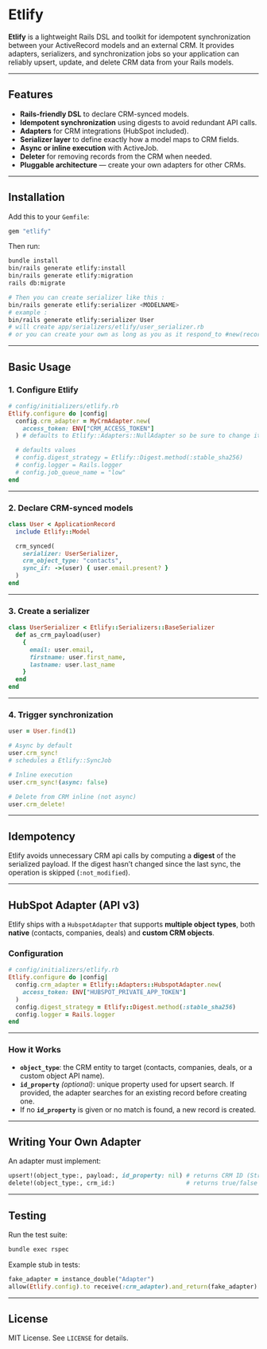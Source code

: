 # Etlify

**Etlify** is a lightweight Rails DSL and toolkit for idempotent synchronization between your ActiveRecord models and an external CRM.
It provides adapters, serializers, and synchronization jobs so your application can reliably upsert, update, and delete CRM data from your Rails models.

---

## Features

- **Rails-friendly DSL** to declare CRM-synced models.
- **Idempotent synchronization** using digests to avoid redundant API calls.
- **Adapters** for CRM integrations (HubSpot included).
- **Serializer layer** to define exactly how a model maps to CRM fields.
- **Async or inline execution** with ActiveJob.
- **Deleter** for removing records from the CRM when needed.
- **Pluggable architecture** — create your own adapters for other CRMs.

---

## Installation

Add this to your `Gemfile`:

```ruby
gem "etlify"
```

Then run:

```bash
bundle install
bin/rails generate etlify:install
bin/rails generate etlify:migration
rails db:migrate

# Then you can create serializer like this :
bin/rails generate etlify:serializer <MODELNAME>
# example :
bin/rails generate etlify:serializer User
# will create app/serializers/etlify/user_serializer.rb
# or you can create your own as long as you as it respond_to #new(record) and #as_crm_payload
```

---

## Basic Usage

### 1. Configure Etlify

```ruby
# config/initializers/etlify.rb
Etlify.configure do |config|
  config.crm_adapter = MyCrmAdapter.new(
    access_token: ENV["CRM_ACCESS_TOKEN"]
  ) # defaults to Etlify::Adapters::NullAdapter so be sure to change it

  # defaults values
  # config.digest_strategy = Etlify::Digest.method(:stable_sha256)
  # config.logger = Rails.logger
  # config.job_queue_name = "low"
end
```

---

### 2. Declare CRM-synced models

```ruby
class User < ApplicationRecord
  include Etlify::Model

  crm_synced(
    serializer: UserSerializer,
    crm_object_type: "contacts",
    sync_if: ->(user) { user.email.present? }
  )
end
```

---

### 3. Create a serializer

```ruby
class UserSerializer < Etlify::Serializers::BaseSerializer
  def as_crm_payload(user)
    {
      email: user.email,
      firstname: user.first_name,
      lastname: user.last_name
    }
  end
end
```

---

### 4. Trigger synchronization

```ruby
user = User.find(1)

# Async by default
user.crm_sync!
# schedules a Etlify::SyncJob

# Inline execution
user.crm_sync!(async: false)

# Delete from CRM inline (not async)
user.crm_delete!
```

---

## Idempotency

Etlify avoids unnecessary CRM api calls by computing a **digest** of the serialized payload.
If the digest hasn’t changed since the last sync, the operation is skipped (`:not_modified`).

---

## HubSpot Adapter (API v3)

Etlify ships with a `HubspotAdapter` that supports **multiple object types**, both **native** (contacts, companies, deals) and **custom CRM objects**.

### Configuration

```ruby
# config/initializers/etlify.rb
Etlify.configure do |config|
  config.crm_adapter = Etlify::Adapters::HubspotAdapter.new(
    access_token: ENV["HUBSPOT_PRIVATE_APP_TOKEN"]
  )
  config.digest_strategy = Etlify::Digest.method(:stable_sha256)
  config.logger = Rails.logger
end
```

---

### How it Works

- **`object_type`**: the CRM entity to target (contacts, companies, deals, or a custom object API name).
- **`id_property`** _(optional)_: unique property used for upsert search.
  If provided, the adapter searches for an existing record before creating one.
- If no **`id_property`** is given or no match is found, a new record is created.

---

## Writing Your Own Adapter

An adapter must implement:

```ruby
upsert!(object_type:, payload:, id_property: nil) # returns CRM ID (String)
delete!(object_type:, crm_id:)                    # returns true/false
```

---

## Testing

Run the test suite:

```bash
bundle exec rspec
```

Example stub in tests:

```ruby
fake_adapter = instance_double("Adapter")
allow(Etlify.config).to receive(:crm_adapter).and_return(fake_adapter)
```

---

## License

MIT License. See `LICENSE` for details.
